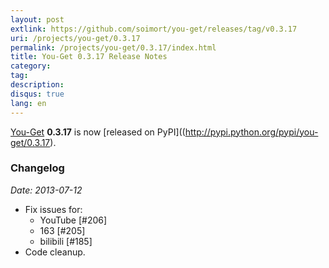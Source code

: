 ```yaml
---
layout: post
extlink: https://github.com/soimort/you-get/releases/tag/v0.3.17
uri: /projects/you-get/0.3.17
permalink: /projects/you-get/0.3.17/index.html
title: You-Get 0.3.17 Release Notes
category:
tag:
description:
disqus: true
lang: en
---
```


[You-Get](http://www.soimort.org/you-get) __0.3.17__ is now [released on PyPI]((http://pypi.python.org/pypi/you-get/0.3.17).

### Changelog

*Date: 2013-07-12*

* Fix issues for:
    - YouTube [#206]
    - 163 [#205]
    - bilibili [#185]
* Code cleanup.
